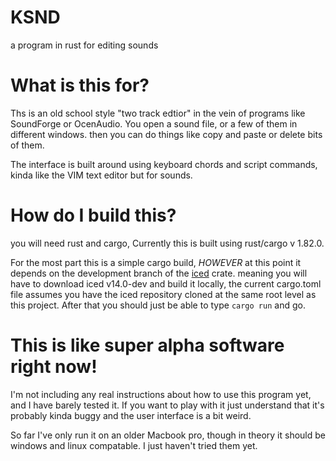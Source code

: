 # KSND
a program in rust for editing sounds

# What is this for?
Ths is an old school style "two track edtior" in the vein of programs like SoundForge or OcenAudio. You open a sound file, or a few of them in different windows. 
then you can do things like copy and paste or delete bits of them.

The interface is built around using keyboard chords and script commands, kinda like the VIM text editor but for sounds.

# How do I build this?
you will need rust and cargo, Currently this is built using rust/cargo v 1.82.0.

For the most part this is a simple cargo build, *HOWEVER* at this point it depends on the development branch of the [iced](https://github.com/iced-rs/iced) crate. meaning you will have to
download iced v14.0-dev and build it locally, the current cargo.toml file assumes you have the iced repository cloned at the same root level as this project. 
After that you should just be able to type `cargo run` and go.

# This is like super alpha software right now!
I'm not including any real instructions about how to use this program yet, and I have barely tested it. 
If you want to play with it just understand that it's probably kinda buggy and the user interface is a bit weird.

So far I've only run it on an older Macbook pro, though in theory it should be windows and linux compatable. I just haven't tried them yet.
